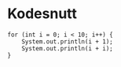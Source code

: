 # Kodesnutt

```
for (int i = 0; i < 10; i++) {
    System.out.println(i + 1);
    System.out.println(i + i);
}
```
